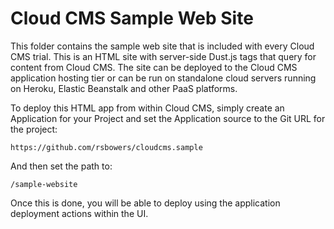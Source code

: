 Cloud CMS Sample Web Site
=========================

This folder contains the sample web site that is included with every Cloud CMS trial.  This is an HTML site with server-side Dust.js tags
that query for content from Cloud CMS.  The site can be deployed to the Cloud CMS application hosting tier or can be run on standalone
cloud servers running on Heroku, Elastic Beanstalk and other PaaS platforms.

To deploy this HTML app from within Cloud CMS, simply create an Application for your Project and set the Application source to the Git URL for the project:

    https://github.com/rsbowers/cloudcms.sample

And then set the path to:

    /sample-website

Once this is done, you will be able to deploy using the application deployment actions within the UI.
